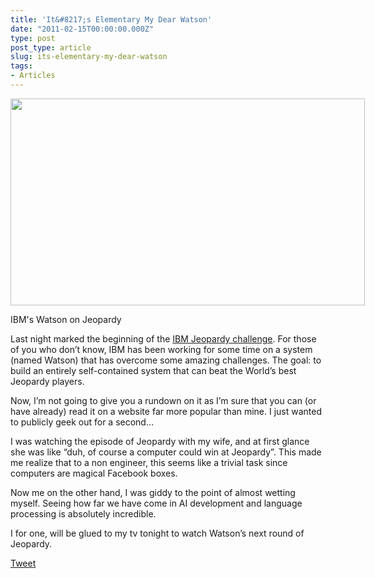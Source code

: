 ```yaml
---
title: 'It&#8217;s Elementary My Dear Watson'
date: "2011-02-15T00:00:00.000Z"
type: post 
post_type: article
slug: its-elementary-my-dear-watson
tags: 
- Articles
---
```

<div class="wp-caption aligncenter" style="width: 577px">
  <img title="watson" src="http://cdn.venturebeat.com/wp-content/uploads/2011/01/watson-ai-jeopardy.jpg" alt="" width="567" height="331" /> 
  
  <p class="wp-caption-text">
    IBM's Watson on Jeopardy
  </p>
</div>

<p style="text-align: left;">
  Last night marked the beginning of the <a href="http://www-943.ibm.com/innovation/us/watson/">IBM Jeopardy challenge</a>. For those of you who don&#8217;t know, IBM has been working for some time on a system (named Watson) that has overcome some amazing challenges. The goal: to build an entirely self-contained system that can beat the World&#8217;s best Jeopardy players.
</p>

Now, I&#8217;m not going to give you a rundown on it as I&#8217;m sure that you can (or have already) read it on a website far more popular than mine. I just wanted to publicly geek out for a second&#8230;

I was watching the episode of Jeopardy with my wife, and at first glance she was like &#8220;duh, of course a computer could win at Jeopardy&#8221;. This made me realize that to a non engineer, this seems like a trivial task since computers are magical Facebook boxes.

Now me on the other hand, I was giddy to the point of almost wetting myself. Seeing how far we have come in AI development and language processing is absolutely incredible.

I for one, will be glued to my tv tonight to watch Watson&#8217;s next round of Jeopardy.

<div style="">
  <a href="http://twitter.com/share" class="twitter-share-button" data-count="horizontal" data-text="It&#8217;s Elementary My Dear Watson" data-url="http://brandontreb.com/its-elementary-my-dear-watson"  data-via="brandontreb" data-related="brandontreb:">Tweet</a>
</div>

